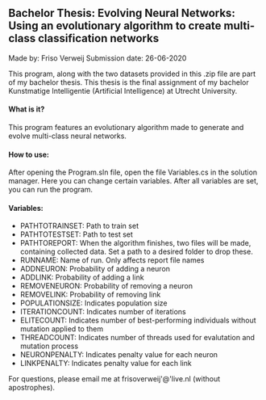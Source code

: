 ## Bachelor Thesis: Evolving Neural Networks: Using an evolutionary algorithm to create multi-class classification networks

Made by: Friso Verweij
Submission date: 26-06-2020

This program, along with the two datasets provided in this .zip file are part of my bachelor thesis.
This thesis is the final assignment of my bachelor Kunstmatige Intelligentie (Artificial Intelligence) at Utrecht University.

#### What is it?
This program features an evolutionary algorithm made to generate and evolve multi-class neural networks.

#### How to use:
After opening the Program.sln file, open the file Variables.cs in the solution manager.
Here you can change certain variables.
After all variables are set, you can run the program.

#### Variables:
- PATHTOTRAINSET:   Path to train set
- PATHTOTESTSET:    Path to test set
- PATHTOREPORT:		  When the algorithm finishes, two files will be made, containing collected data. Set a path to a desired folder to drop these.
- RUNNAME:			    Name of run. Only affects report file names
- ADDNEURON:		    Probability of adding a neuron
- ADDLINK:			    Probability of adding a link
- REMOVENEURON:		  Probability of removing a neuron
- REMOVELINK:	      Probability of removing link
- POPULATIONSIZE:		Indicates population size
- ITERATIONCOUNT:	  Indicates number of iterations
- ELITECOUNT:		    Indicates number of best-performing individuals without mutation applied to them
- THREADCOUNT:		  Indicates number of threads used for evalutation and mutation process
- NEURONPENALTY:		Indicates penalty value for each neuron
- LINKPENALTY:		  Indicates penalty value for each link

For questions, please email me at frisoverweij'@'live.nl (without apostrophes).
